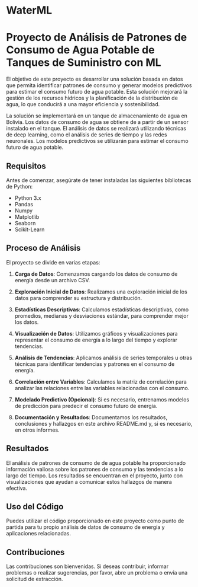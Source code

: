 # WaterML

# Proyecto de Análisis de Patrones de Consumo de Agua Potable de Tanques de Suministro con ML
El objetivo de este proyecto es desarrollar una solución basada en datos que permita identificar patrones de consumo y generar modelos predictivos para estimar el consumo futuro de agua potable. Esta solución mejorará la gestión de los recursos hídricos y la planificación de la distribución de agua, lo que conducirá a una mayor eficiencia y sostenibilidad.

La solución se implementará en un tanque de almacenamiento de agua en Bolivia. Los datos de consumo de agua se obtiene de a partir de un sensor instalado en el tanque. El análisis de datos se realizará utilizando técnicas de deep learning, como el análisis de series de tiempo y las redes neuronales. Los modelos predictivos se utilizarán para estimar el consumo futuro de agua potable.


## Requisitos

Antes de comenzar, asegúrate de tener instaladas las siguientes bibliotecas de Python:

- Python 3.x
- Pandas
- Numpy
- Matplotlib
- Seaborn
- Scikit-Learn

## Proceso de Análisis

El proyecto se divide en varias etapas:

1. **Carga de Datos**: Comenzamos cargando los datos de consumo de energía desde un archivo CSV.

2. **Exploración Inicial de Datos**: Realizamos una exploración inicial de los datos para comprender su estructura y distribución.

3. **Estadísticas Descriptivas**: Calculamos estadísticas descriptivas, como promedios, medianas y desviaciones estándar, para comprender mejor los datos.

4. **Visualización de Datos**: Utilizamos gráficos y visualizaciones para representar el consumo de energía a lo largo del tiempo y explorar tendencias.

5. **Análisis de Tendencias**: Aplicamos análisis de series temporales u otras técnicas para identificar tendencias y patrones en el consumo de energía.

6. **Correlación entre Variables**: Calculamos la matriz de correlación para analizar las relaciones entre las variables relacionadas con el consumo.

7. **Modelado Predictivo (Opcional)**: Si es necesario, entrenamos modelos de predicción para predecir el consumo futuro de energía.

8. **Documentación y Resultados**: Documentamos los resultados, conclusiones y hallazgos en este archivo README.md y, si es necesario, en otros informes.

## Resultados

El análisis de patrones de consumo de de agua potable ha proporcionado información valiosa sobre los patrones de consumo y las tendencias a lo largo del tiempo. Los resultados se encuentran en el proyecto, junto con visualizaciones que ayudan a comunicar estos hallazgos de manera efectiva.

## Uso del Código

Puedes utilizar el código proporcionado en este proyecto como punto de partida para tu propio análisis de datos de consumo de energía y aplicaciones relacionadas.

## Contribuciones

Las contribuciones son bienvenidas. Si deseas contribuir, informar problemas o realizar sugerencias, por favor, abre un problema o envía una solicitud de extracción.

